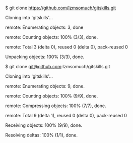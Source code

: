 $ git clone https://github.com/lzmsomuch/gitskills.git

Cloning into 'gitskills'...

remote: Enumerating objects: 3, done

remote: Counting objects: 100% (3/3), done.

remote: Total 3 (delta 0), reused 0 (delta 0), pack-reused 0

Unpacking objects: 100% (3/3), done.



$ git clone git@github.com:lzmsomuch/gitskills.git

Cloning into 'gitskills'...

remote: Enumerating objects: 9, done.

remote: Counting objects: 100% (9/9), done.

remote: Compressing objects: 100% (7/7), done.

remote: Total 9 (delta 1), reused 0 (delta 0), pack-reused 0

Receiving objects: 100% (9/9), done.

Resolving deltas: 100% (1/1), done.

